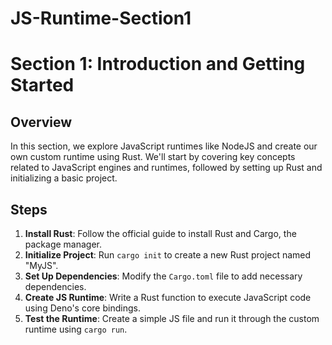 # JS-Runtime-Section1

# Section 1: Introduction and Getting Started

## Overview
In this section, we explore JavaScript runtimes like NodeJS and create our own custom runtime using Rust. We'll start by covering key concepts related to JavaScript engines and runtimes, followed by setting up Rust and initializing a basic project.

## Steps
1. **Install Rust**: Follow the official guide to install Rust and Cargo, the package manager.
2. **Initialize Project**: Run `cargo init` to create a new Rust project named "MyJS".
3. **Set Up Dependencies**: Modify the `Cargo.toml` file to add necessary dependencies.
4. **Create JS Runtime**: Write a Rust function to execute JavaScript code using Deno's core bindings.
5. **Test the Runtime**: Create a simple JS file and run it through the custom runtime using `cargo run`.
